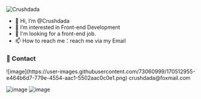 ![Crushdada](https://user-images.githubusercontent.com/73060999/170509661-c4727b14-8031-47ca-8a3d-545e53f14a3f.png)

- 👋 Hi, I’m @Crushdada
- 👀 I’m interested in Front-end Development
- 🌱 I'm looking for a front-end job.
- 📫 How to reach me：reach me via my Email

<h3>📱 Contact </h3>
![image](https://user-images.githubusercontent.com/73060999/170512955-e464b6d7-779e-4554-aac1-5502aac0c0e1.png) 
crushdada@foxmail.com

![image](https://user-images.githubusercontent.com/73060999/170510869-b2989077-d903-475b-81ce-f0f8ec3cc9f0.png)
![image](https://user-images.githubusercontent.com/73060999/170510943-3c797f3a-6429-4bf9-bae3-3d8d808c790b.png)


<!---
Crushdada/Crushdada is a ✨ special ✨ repository because its `README.md` (this file) appears on your GitHub profile.
You can click the Preview link to take a look at your changes.
--->
